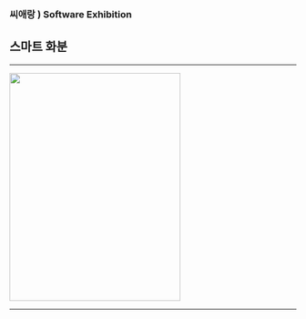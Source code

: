 ### 씨애랑 ) Software Exhibition 
## 스마트 화분

------------

<img src = smart_po_1.jpg height = 400 width =300>

------------
